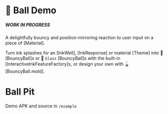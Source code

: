 # 🏓 Ball Demo
##### **WORK IN PROGRESS**
A delightfully bouncy and position-mirroring reaction to user input on a piece of [Material].

Turn ink splashes for an [InkWell], [InkResponse] or material [Theme] into 🏓 [BouncyBall]s or 🔮 `Glass` [BouncyBall]s with the built-in [InteractiveInkFeatureFactory]s, or design your own with 🪀 [BouncyBall.mold].

# Ball Pit
Demo APK and source in `/example`
